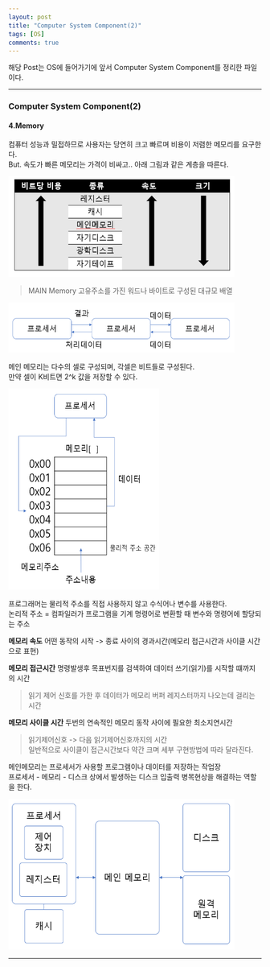 ```yaml
---
layout: post
title: "Computer System Component(2)"
tags: [OS]
comments: true
---
```

 
해당 Post는 OS에 들어가기에 앞서 Computer System Component를 정리한 파일이다.

---

### Computer System Component(2)<br>

#### 4.Memory
 
 컴퓨터 성능과 밀접하므로 사용자는 당연히 크고 빠르며 비용이 저렴한 메모리를 요구한다.<br>
 But. 속도가 빠른 메모리는 가격이 비싸고.. 아래 그림과 같은 계층을 따른다.<br>
 
 
<img src="https://raw.githubusercontent.com/junghyun100/junghyun100.github.io/master/images/memory.PNG" width= "450px" height ="200px" alt="My Image">
 
> MAIN Memory
고유주소를 가진 워드나 바이트로 구성된 대규모 배열<br>

<img src="https://raw.githubusercontent.com/junghyun100/junghyun100.github.io/master/images/memory1.PNG" width= "450px" height ="100px" alt="My Image">

메인 메모리는 다수의 셀로 구성되며, 각셀은 비트들로 구성된다.<br>
만약 셀이 K비트면 2^k 값을 저장할 수 있다.<br>

<img src="https://raw.githubusercontent.com/junghyun100/junghyun100.github.io/master/images/memory2.PNG" width= "300px" height ="400px" alt="My Image">

프로그래머는 물리적 주소를 직접 사용하지 않고 수식어나 변수를 사용한다.<br>
논리적 주소 = 컴파일러가 프로그램을 기계 명령어로 변환할 때 변수와 명령어에 할당되는 주소<br>


<strong> 메모리 속도</strong>
어떤 동작의 시작 -> 종료 사이의 경과시간(메모리 접근시간과 사이클 시간으로 표현)

<strong>메모리 접근시간</strong>
명령발생후 목표번지를 검색하여 데이터 쓰기(읽기)를 시작할 떄까지의 시간
> 읽기 제어 신호를 가한 후 데이터가 메모리 버퍼 레지스터까지 나오는데 걸리는 시간

<strong>메모리 사이클 시간</strong>
두번의 연속적인 메모리 동작 사이에 필요한 최소지연시간
> 읽기제어신호 -> 다음 읽기제어신호까지의 시간<br>
일반적으로 사이클이 접근시간보다 약간 크며 세부 구현방법에 따라 달라진다.<br>

메인메모리는 프로세서가 사용할 프로그램이나 데이터를 저장하는 작업장<br>
프로세서 - 메모리 - 디스크 상에서 발생하는 디스크 입출력 병목현상을 해결하는 역할을 한다.<br>

<img src="https://raw.githubusercontent.com/junghyun100/junghyun100.github.io/master/images/memory3.PNG" width= "450px" height ="300px" alt="My Image">


---
